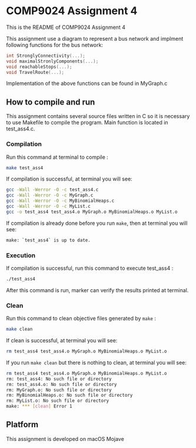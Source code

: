 # COMP9024 Assignment 4

This is the README of COMP9024 Assignment 4

This assignment use a diagram to represent a bus network and implment following functions for the bus network:

```c
int StronglyConnectivity(...);
void maximalStronlyComponents(...);
void reachableStops(...);
void TravelRoute(...);
```
Implementation of the above functions can be found in MyGraph.c

## How to compile and run

This assignment contains several source files written in C so it is necessary to use Makefile to compile the program. Main function is located in test_ass4.c. 

### Compilation
 
Run this command at terminal to compile :
```bash
make test_ass4
```
If compilation is  successful, at terminal you will see:
```bash
gcc -Wall -Werror -O -c test_ass4.c
gcc -Wall -Werror -O -c MyGraph.c
gcc -Wall -Werror -O -c MyBinomialHeaps.c
gcc -Wall -Werror -O -c MyList.c
gcc -o test_ass4 test_ass4.o MyGraph.o MyBinomialHeaps.o MyList.o
``` 
If compilation is already done before you run ```make```, then at terminal you will see:
```bash
make: `test_ass4` is up to date.
```
### Execution

If compilation is successful, run this command to execute test_ass4 :
```bash
./test_ass4
```
After this command is run, marker can verify the results printed at terminal.
### Clean

Run this command to clean objective files generated by ```make``` :

```bash
make clean
```

If clean is successful, at terminal you will see:

```bash
rm test_ass4 test_ass4.o MyGraph.o MyBinomialHeaps.o MyList.o
```

If you run ```make clean``` but there is nothing to clean, at terminal you will see:

```bash
rm test_ass4 test_ass4.o MyGraph.o MyBinomialHeaps.o MyList.o
rm: test_ass4: No such file or directory
rm: test_ass4.o: No such file or directory
rm: MyGraph.o: No such file or directory
rm: MyBinomialHeaps.o: No such file or directory
rm: MyList.o: No such file or directory
make: *** [clean] Error 1
```

## Platform
This assignment is developed on macOS Mojave






